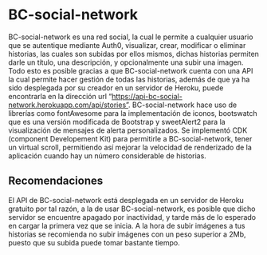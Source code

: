 # BC-social-network

BC-social-network es una red social, la cual le permite a cualquier usuario que se autentique mediante Auth0, visualizar, crear, modificar o eliminar historias, las cuales son subidas por ellos mismos, dichas historias permiten darle un título, una descripción, y opcionalmente una subir una imagen.
Todo esto es posible gracias a que BC-social-network cuenta con una API la cual permite hacer gestión de todas las historias, además de que ya ha sido desplegada por su creador en un servidor de Heroku, puede encontrarla en la dirección url “https://api-bc-social-network.herokuapp.com/api/stories”.
BC-social-network hace uso de librerías como fontAwesome para la implementación de iconos, bootswatch que es una versión modificada de Bootstrap y sweetAlert2 para la visualización de mensajes de alerta personalizados.
Se implementó CDK (component Developement Kit) para permitirle a BC-social-network, tener un virtual scroll, permitiendo así mejorar la velocidad de renderizado de la aplicación cuando hay un número considerable de historias.

## Recomendaciones
El API de BC-social-network está desplegada en un servidor de Heroku gratuito por tal razón, a la de usar BC-social-network, es posible que dicho servidor se encuentre apagado por inactividad, y tarde más de lo esperado en cargar la primera vez que se inicia.
A la hora de subir imágenes a tus historias se recomienda no subir imágenes con un peso superior a 2Mb, puesto que su subida puede tomar bastante tiempo.


